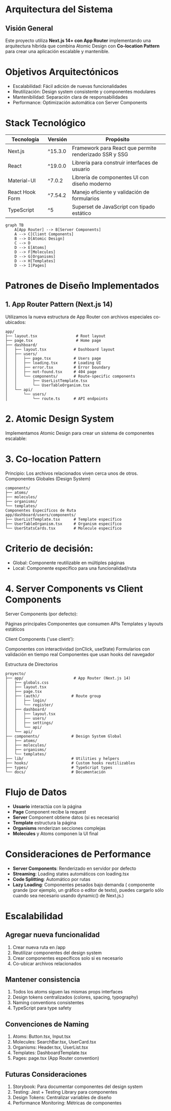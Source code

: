 # Arquitectura del Sistema
## Visión General
Este proyecto utiliza **Next.js 14+ con App Router** implementando una arquitectura híbrida que combina Atomic Design con **Co-location Pattern** para crear una aplicación escalable y mantenible.
# Objetivos Arquitectónicos

- Escalabilidad: Fácil adición de nuevas funcionalidades
- Reutilización: Design system consistente y componentes modulares
- Mantenibilidad: Separación clara de responsabilidades
- Performance: Optimización automática con Server Components

# Stack Tecnológico

| Tecnología        | Versión  | Propósito                                              |
|------------------|-----------|---------------------------------------------------------|
| Next.js          | ^15.3.0   | Framework para React que permite renderizado SSR y SSG |
| React            | ^19.0.0   | Librería para construir interfaces de usuario          |
| Material-UI      | ^7.0.2    | Librería de componentes UI con diseño moderno          |
| React Hook Form  | ^7.54.2   | Manejo eficiente y validación de formularios           |
| TypeScript       | ^5        | Superset de JavaScript con tipado estático             |

```mermaid
graph TB
    A[App Router] --> B[Server Components]
    A --> C[Client Components]
    B --> D[Atomic Design]
    C --> D
    D --> E[Atoms]
    D --> F[Molecules] 
    D --> G[Organisms]
    D --> H[Templates]
    D --> I[Pages]
```

# Patrones de Diseño Implementados
## 1. App Router Pattern (Next.js 14)
Utilizamos la nueva estructura de App Router con archivos especiales co-ubicados:
```mermaid
app/
├── layout.tsx                 # Root layout
├── page.tsx                   # Home page
├── dashboard/
│   ├── layout.tsx            # Dashboard layout
│   ├── users/
│   │   ├── page.tsx          # Users page
│   │   ├── loading.tsx       # Loading UI
│   │   ├── error.tsx         # Error boundary
│   │   ├── not-found.tsx     # 404 page
│   │   └── components/       # Route-specific components
│   │       ├── UserListTemplate.tsx
│   │       └── UserTableOrganism.tsx
│   └── api/
│       └── users/
│           └── route.ts      # API endpoints
```
# 2. Atomic Design System
Implementamos Atomic Design para crear un sistema de componentes escalable:

# 3. Co-location Pattern
Principio: Los archivos relacionados viven cerca unos de otros.
Componentes Globales (Design System)
```mermaid
components/
├── atoms/
├── molecules/
├── organisms/
└── templates/
Componentes Específicos de Ruta
app/dashboard/users/components/
├── UserListTemplate.tsx      # Template específico
├── UserTableOrganism.tsx     # Organism específico
└── UserStatsCards.tsx        # Molecule específico
```
# Criterio de decisión:

- Global: Componente reutilizable en múltiples páginas
- Local: Componente específico para una funcionalidad/ruta

# 4. Server Components vs Client Components
Server Components (por defecto):

Páginas principales
Componentes que consumen APIs
Templates y layouts estáticos

Client Components ('use client'):

Componentes con interactividad (onClick, useState)
Formularios con validación en tiempo real
Componentes que usan hooks del navegador

Estructura de Directorios
```mermaid
proyecto/
├── app/                      # App Router (Next.js 14)
│   ├── globals.css
│   ├── layout.tsx
│   ├── page.tsx
│   ├── (auth)/              # Route group
│   │   ├── login/
│   │   └── register/
│   ├── dashboard/
│   │   ├── layout.tsx
│   │   ├── users/
│   │   ├── settings/
│   │   └── api/
│   └── api/
├── components/              # Design System Global
│   ├── atoms/
│   ├── molecules/
│   ├── organisms/
│   └── templates/
├── lib/                     # Utilities y helpers
├── hooks/                   # Custom hooks reutilizables
├── types/                   # TypeScript types
└── docs/                    # Documentación
```

# Flujo de Datos

- **Usuario** interactúa con la página
- **Page** Component recibe la request
- **Server** Component obtiene datos (si es necesario)
- **Template** estructura la página
- **Organisms** renderizan secciones complejas
- **Molecules** y Atoms componen la UI final

# Consideraciones de Performance

- **Server Components**: Renderizado en servidor por defecto
- **Streaming**: Loading states automáticos con loading.tsx
- **Code Splitting**: Automático por rutas
- **Lazy Loading**: Componentes pesados bajo demanda ( componente grande (por ejemplo, un gráfico o editor de texto), puedes cargarlo sólo cuando sea necesario usando dynamic() de Next.js.)

# Escalabilidad
## Agregar nueva funcionalidad

1. Crear nueva ruta en /app
2. Reutilizar componentes del design system
3. Crear componentes específicos solo si es necesario
4. Co-ubicar archivos relacionados

## Mantener consistencia

1. Todos los atoms siguen las mismas props interfaces
2. Design tokens centralizados (colores, spacing, typography)
3. Naming conventions consistentes
4. TypeScript para type safety

## Convenciones de Naming

1. Atoms: Button.tsx, Input.tsx
2. Molecules: SearchBar.tsx, UserCard.tsx
3. Organisms: Header.tsx, UserList.tsx
4. Templates: DashboardTemplate.tsx
5. Pages: page.tsx (App Router convention)

## Futuras Consideraciones

1. Storybook: Para documentar componentes del design system
2. Testing: Jest + Testing Library para componentes
3. Design Tokens: Centralizar variables de diseño
4. Performance Monitoring: Métricas de componentes
